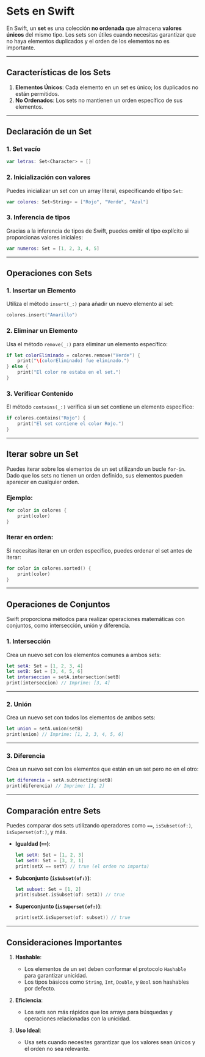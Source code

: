 # Sets en Swift

En Swift, un **set** es una colección **no ordenada** que almacena **valores únicos** del mismo tipo. Los sets son útiles cuando necesitas garantizar que no haya elementos duplicados y el orden de los elementos no es importante.

---

## Características de los Sets

1. **Elementos Únicos**: Cada elemento en un set es único; los duplicados no están permitidos.
2. **No Ordenados**: Los sets no mantienen un orden específico de sus elementos.

---

## Declaración de un Set

### 1. **Set vacío**
```swift
var letras: Set<Character> = []
```

### 2. **Inicialización con valores**
Puedes inicializar un set con un array literal, especificando el tipo `Set`:

```swift
var colores: Set<String> = ["Rojo", "Verde", "Azul"]
```

### 3. **Inferencia de tipos**
Gracias a la inferencia de tipos de Swift, puedes omitir el tipo explícito si proporcionas valores iniciales:

```swift
var numeros: Set = [1, 2, 3, 4, 5]
```

---

## Operaciones con Sets

### 1. **Insertar un Elemento**
Utiliza el método `insert(_:)` para añadir un nuevo elemento al set:

```swift
colores.insert("Amarillo")
```

### 2. **Eliminar un Elemento**
Usa el método `remove(_:)` para eliminar un elemento específico:

```swift
if let colorEliminado = colores.remove("Verde") {
    print("\(colorEliminado) fue eliminado.")
} else {
    print("El color no estaba en el set.")
}
```

### 3. **Verificar Contenido**
El método `contains(_:)` verifica si un set contiene un elemento específico:

```swift
if colores.contains("Rojo") {
    print("El set contiene el color Rojo.")
}
```

---

## Iterar sobre un Set

Puedes iterar sobre los elementos de un set utilizando un bucle `for-in`. Dado que los sets no tienen un orden definido, sus elementos pueden aparecer en cualquier orden.

### Ejemplo:
```swift
for color in colores {
    print(color)
}
```

### Iterar en orden:
Si necesitas iterar en un orden específico, puedes ordenar el set antes de iterar:

```swift
for color in colores.sorted() {
    print(color)
}
```

---

## Operaciones de Conjuntos

Swift proporciona métodos para realizar operaciones matemáticas con conjuntos, como intersección, unión y diferencia.

### 1. **Intersección**
Crea un nuevo set con los elementos comunes a ambos sets:

```swift
let setA: Set = [1, 2, 3, 4]
let setB: Set = [3, 4, 5, 6]
let interseccion = setA.intersection(setB)
print(interseccion) // Imprime: [3, 4]
```

---

### 2. **Unión**
Crea un nuevo set con todos los elementos de ambos sets:

```swift
let union = setA.union(setB)
print(union) // Imprime: [1, 2, 3, 4, 5, 6]
```

---

### 3. **Diferencia**
Crea un nuevo set con los elementos que están en un set pero no en el otro:

```swift
let diferencia = setA.subtracting(setB)
print(diferencia) // Imprime: [1, 2]
```

---

## Comparación entre Sets

Puedes comparar dos sets utilizando operadores como `==`, `isSubset(of:)`, `isSuperset(of:)`, y más.

- **Igualdad (`==`)**:
   ```swift
   let setX: Set = [1, 2, 3]
   let setY: Set = [3, 2, 1]
   print(setX == setY) // true (el orden no importa)
   ```

- **Subconjunto (`isSubset(of:)`)**:
   ```swift
   let subset: Set = [1, 2]
   print(subset.isSubset(of: setX)) // true
   ```

- **Superconjunto (`isSuperset(of:)`)**:
   ```swift
   print(setX.isSuperset(of: subset)) // true
   ```

---

## Consideraciones Importantes

1. **Hashable**:
   - Los elementos de un set deben conformar el protocolo `Hashable` para garantizar unicidad.
   - Los tipos básicos como `String`, `Int`, `Double`, y `Bool` son hashables por defecto.

2. **Eficiencia**:
   - Los sets son más rápidos que los arrays para búsquedas y operaciones relacionadas con la unicidad.

3. **Uso Ideal**:
   - Usa sets cuando necesites garantizar que los valores sean únicos y el orden no sea relevante.


